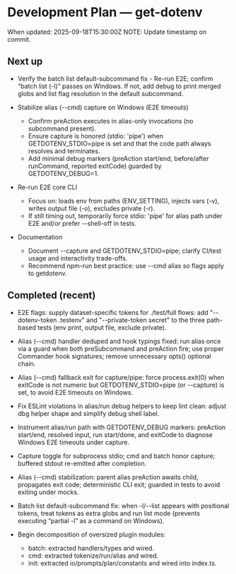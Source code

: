 # Development Plan — get-dotenv

When updated: 2025-09-18T15:30:00Z
NOTE: Update timestamp on commit.

## Next up

- Verify the batch list default-subcommand fix - Re-run E2E; confirm “batch list (-l)” passes on Windows. If not, add debug to print merged globs and list flag resolution in the default subcommand.

- Stabilize alias (--cmd) capture on Windows (E2E timeouts)
  - Confirm preAction executes in alias-only invocations (no subcommand present).
  - Ensure capture is honored (stdio: 'pipe') when GETDOTENV_STDIO=pipe is set
    and that the code path always resolves and terminates.
  - Add minimal debug markers (preAction start/end, before/after runCommand,
    reported exitCode) guarded by GETDOTENV_DEBUG=1.

- Re-run E2E core CLI
  - Focus on: loads env from paths (ENV_SETTING), injects vars (-v), writes
    output file (-o), excludes private (-r).
  - If still timing out, temporarily force stdio: 'pipe' for alias path under
    E2E and/or prefer --shell-off in tests.

- Documentation
  - Document --capture and GETDOTENV_STDIO=pipe; clarify CI/test usage and
    interactivity trade-offs.
  - Recommend npm-run best practice: use --cmd alias so flags apply to getdotenv.

## Completed (recent)

- E2E flags: supply dataset-specific tokens for ./test/full flows:
  add "--dotenv-token .testenv" and "--private-token secret" to the three
  path-based tests (env print, output file, exclude private).

- Alias (--cmd) handler deduped and hook typings fixed:
  run alias once via a guard when both preSubcommand and preAction fire; use
  proper Commander hook signatures; remove unnecessary opts() optional chain.

- Alias (--cmd) fallback exit for capture/pipe:
  force process.exit(0) when exitCode is not numeric but GETDOTENV_STDIO=pipe (or --capture) is set, to avoid E2E timeouts on Windows.

- Fix ESLint violations in alias/run debug helpers to keep lint clean:
  adjust dbg helper shape and simplify debug shell label.
- Instrument alias/run path with GETDOTENV_DEBUG markers:
  preAction start/end, resolved input, run start/done, and exitCode to diagnose Windows E2E timeouts under capture.

- Capture toggle for subprocess stdio; cmd and batch honor capture; buffered
  stdout re-emitted after completion.
- Alias (--cmd) stabilization: parent alias preAction awaits child, propagates
  exit code; deterministic CLI exit; guarded in tests to avoid exiting under
  mocks.

- Batch list default-subcommand fix: when -l/--list appears with positional
  tokens, treat tokens as extra globs and run list mode (prevents executing
  “partial -l” as a command on Windows).

- Begin decomposition of oversized plugin modules:
  - batch: extracted handlers/types and wired.
  - cmd: extracted tokenize/run/alias and wired.
  - init: extracted io/prompts/plan/constants and wired into index.ts.
